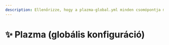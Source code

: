 ```yaml
---
description: Ellenőrizze, hogy a plazma-global.yml minden csomópontja mit jelent.
---
```


# ✨ Plazma (globális konfiguráció)
